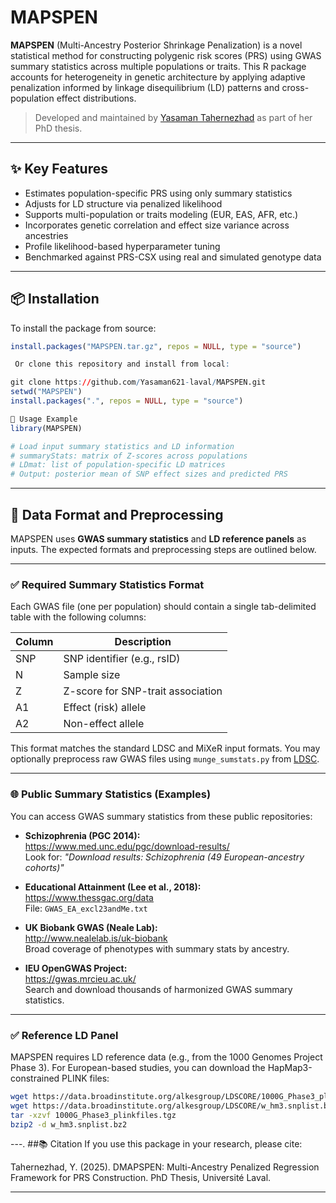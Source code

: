 # MAPSPEN

**MAPSPEN** (Multi-Ancestry Posterior Shrinkage Penalization) is a novel statistical method for constructing polygenic risk scores (PRS) using GWAS summary statistics across multiple populations or traits. This R package accounts for heterogeneity in genetic architecture by applying adaptive penalization informed by linkage disequilibrium (LD) patterns and cross-population effect distributions.

> Developed and maintained by [Yasaman Tahernezhad](https://github.com/Yasaman621-laval) as part of her PhD thesis.

---

## ✨ Key Features

- Estimates population-specific PRS using only summary statistics
- Adjusts for LD structure via penalized likelihood
- Supports multi-population or traits modeling (EUR, EAS, AFR, etc.)
- Incorporates genetic correlation and effect size variance across ancestries
- Profile likelihood-based hyperparameter tuning
- Benchmarked against PRS-CSX using real and simulated genotype data

---

## 📦 Installation

To install the package from source:

```r
install.packages("MAPSPEN.tar.gz", repos = NULL, type = "source")

 Or clone this repository and install from local:

git clone https://github.com/Yasaman621-laval/MAPSPEN.git
setwd("MAPSPEN")
install.packages(".", repos = NULL, type = "source")

🚀 Usage Example
library(MAPSPEN)

# Load input summary statistics and LD information
# summaryStats: matrix of Z-scores across populations
# LDmat: list of population-specific LD matrices
# Output: posterior mean of SNP effect sizes and predicted PRS
```
---
## 📁 Data Format and Preprocessing

MAPSPEN uses **GWAS summary statistics** and **LD reference panels** as inputs. The expected formats and preprocessing steps are outlined below.

---

### ✅ Required Summary Statistics Format

Each GWAS file (one per population) should contain a single tab-delimited table with the following columns:

| Column | Description                      |
|--------|----------------------------------|
| SNP    | SNP identifier (e.g., rsID)      |
| N      | Sample size                      |
| Z      | Z-score for SNP-trait association |
| A1     | Effect (risk) allele             |
| A2     | Non-effect allele                |

This format matches the standard LDSC and MiXeR input formats. You may optionally preprocess raw GWAS files using `munge_sumstats.py` from [LDSC](https://github.com/bulik/ldsc).

---

### 🌐 Public Summary Statistics (Examples)

You can access GWAS summary statistics from these public repositories:

- **Schizophrenia (PGC 2014):**  
  https://www.med.unc.edu/pgc/download-results/  
  Look for: _"Download results: Schizophrenia (49 European-ancestry cohorts)"_

- **Educational Attainment (Lee et al., 2018):**  
  https://www.thessgac.org/data  
  File: `GWAS_EA_excl23andMe.txt`

- **UK Biobank GWAS (Neale Lab):**  
  http://www.nealelab.is/uk-biobank  
  Broad coverage of phenotypes with summary stats by ancestry.

- **IEU OpenGWAS Project:**  
  https://gwas.mrcieu.ac.uk/  
  Search and download thousands of harmonized GWAS summary statistics.

---

### ✅ Reference LD Panel

MAPSPEN requires LD reference data (e.g., from the 1000 Genomes Project Phase 3). For European-based studies, you can download the HapMap3-constrained PLINK files:

```bash
wget https://data.broadinstitute.org/alkesgroup/LDSCORE/1000G_Phase3_plinkfiles.tgz
wget https://data.broadinstitute.org/alkesgroup/LDSCORE/w_hm3.snplist.bz2
tar -xzvf 1000G_Phase3_plinkfiles.tgz
bzip2 -d w_hm3.snplist.bz2
```
---.
##📚 Citation
If you use this package in your research, please cite:

Tahernezhad, Y. (2025). DMAPSPEN: Multi-Ancestry Penalized Regression Framework for PRS Construction. PhD Thesis, Université Laval.

---
